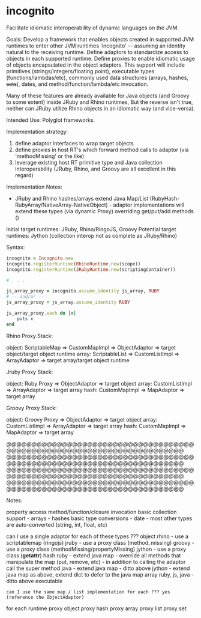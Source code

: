 incognito
=========

Facilitate idiomatic interoperability of dynamic languages on the JVM.

Goals:
Develop a framework that enables objects created in supported JVM runtimes to enter other JVM runtimes 'incognito' -- assuming
an identity natural to the receiving runtime.  Define adaptors to standardize access to objects in each supported runtime.
Define proxies to enable idiomatic usage of objects encapsulated in the object adaptors. This support will include primitives
(strings/integers/floating point), executable types (functions/lambdas/etc), commonly used data structures (arrays,
hashes, ~~sets~~), dates, and method/function/lambda/etc invocation.

Many of these features are already available for Java objects (and Groovy to some extent) inside JRuby and Rhino runtimes,
But the reverse isn't true, neither can JRuby utilize Rhino objects in an idiomatic way (and vice-versa).

Intended Use:
Polyglot frameworks.

Implementation strategy:
1. define adaptor interfaces to wrap target objects
2. define proxies in host RT's which forward method calls to adaptor (via 'methodMissing' or the like)
3. leverage existing host RT primitive type and Java collection interoperability (JRuby, Rhino, and Groovy are all
   excellent in this regard)

Implementation Notes:
- JRuby and Rhino hashes/arrays extend Java Map/List (RubyHash-RubyArray/NativeArray-NativeObject) - adaptor implementations
  will extend these types (via dynamic Proxy) overriding get/put/add methods ()

Initial target runtimes: JRuby, Rhino/RingoJS, Groovy
Potential target runtimes: Jython (collection interop not as complete as JRuby/Rhino)

Syntax:
```ruby
incognito = Incognito.new
incognito.registerRuntime(RhinoRuntime.new(scope))
incognito.registerRuntime(JRubyRuntime.new(scriptingContainer))

# . . .

js_array_proxy = incognito.assume_identity js_array, RUBY
# -- and/or --
js_array_proxy = js_array.assume_identity RUBY

js_array_proxy.each do |x|
    puts x
end
```

Rhino Proxy Stack:

object: ScriptableMap => CustomMapImpl => ObjectAdaptor => target object/target object runtime
array:  ScriptableList => CustomListImpl => ArrayAdaptor => target array/target object runtime

Jruby Proxy Stack:

object: Ruby Proxy => ObjectAdaptor => target object
array:  CustomListImpl => ArrayAdaptor => target array
hash:   CustomMapImpl => MapAdaptor => target array

Groovy Proxy Stack:

object: Groovy Proxy => ObjectAdaptor => target object
array:  CustomListImpl => ArrayAdaptor => target array
hash:   CustomMapImpl => MapAdaptor => target array

@@@@@@@@@@@@@@@@@@@@@@@@@@@@@@@@@@@@@@@@@@@@@@@@@@@@@@@@@@@@@@@@@@@@@@@@
@@@@@@@@@@@@@@@@@@@@@@@@@@@@@@@@@@@@@@@@@@@@@@@@@@@@@@@@@@@@@@@@@@@@@@@@
@@@@@@@@@@@@@@@@@@@@@@@@@@@@@@@@@@@@@@@@@@@@@@@@@@@@@@@@@@@@@@@@@@@@@@@@
@@@@@@@@@@@@@@@@@@@@@@@@@@@@@@@@@@@@@@@@@@@@@@@@@@@@@@@@@@@@@@@@@@@@@@@@

Notes:

property access
method/function/closure invocation
basic collection support
    - arrays
    - hashes
basic type conversions
    - date
    - most other types are auto-converted (string, int, float, etc)


can I use a single adaptor for each of these types ???
object
    rhino - use a scriptablemap (ringojs)
    jruby - use a proxy class (method_missing)
    groovy - use a proxy class (methodMissing/propertyMissing)
    jython - use a proxy class (__getattr__)
hash
    ruby - extend java map
        - override all methods that manipulate the map (put, remove, etc)
        - in addition to calling the adaptor call the super method
    java - extend java map
        - ditto above
    jython - extend java map as above, extend dict to defer to the java map
array
    ruby, js, java - ditto above
executable

    can I use the same map / list implementation for each ??? yes (reference the ObjectAdaptor)

for each runtime
proxy object
proxy hash
proxy array
proxy list
proxy set